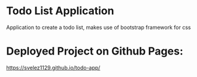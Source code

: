 # Todo List Application

Application to create a todo list, makes use of bootstrap framework for css

# Deployed Project on Github Pages:

https://svelez1129.github.io/todo-app/
